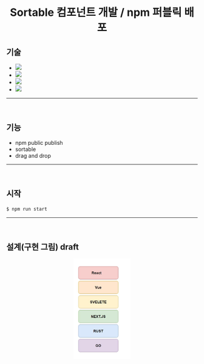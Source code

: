 ﻿<h1 align="center">Sortable 컴포넌트 개발 / npm 퍼블릭 배포</h1>

<h2>기술</h2>
<ul>
    <li><img src="https://img.shields.io/badge/NPM-CB3837?style=flat-square&logo=NPM&logoColor=white"/> </li>
    <li><img src="https://img.shields.io/badge/TypeScript-3178C6?style=flat-square&logo=TypeScript&logoColor=white"/></li>
    <li><img src="https://img.shields.io/badge/React-61DAFB?style=flat-square&logo=React&logoColor=white"/></li>
    <li><img src="https://img.shields.io/badge/CSS-1572B6?style=flat-square&logo=CSS&logoColor=white"/></li>
</ul>

---

<br />

<h2>기능</h2>
<ul>
    <li> npm public publish </li>
    <li> sortable </li>
    <li> drag and drop </li>
</ul>

---

<br />

<h2>시작</h2>

```sh
$ npm run start
```

---

<br />
<h2> 설계(구현 그림) draft</h2>
<p align="center">
    <img src="./public/picture.jpg" alt="architecture" width="150" />
</p>
